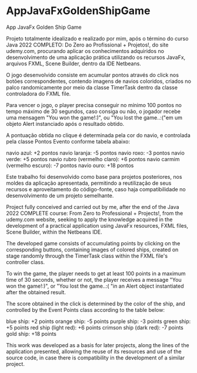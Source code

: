 # AppJavaFxGoldenShipGame
App JavaFx Golden Ship Game

Projeto totalmente idealizado e realizado por mim, após o término do curso Java 2022 COMPLETO: Do Zero ao Profissional + Projetos!, do site udemy.com, procurando aplicar os conhecimentos adquiridos no desenvolvimento de uma aplicação prática utilizando os recursos JavaFx, arquivos FXML, Scene Builder, dentro da IDE Netbeans.

O jogo desenvolvido consiste em acumular pontos através do click nos botões correspondentes, contendo imagens de navios coloridos, criados no palco randomicamente por meio da classe TimerTask dentro da classe controladora do FXML file. 

Para vencer o jogo, o player precisa conseguir no mínimo 100 pontos no tempo máximo de 30 segundos, caso consiga ou não, o jogador recebe uma mensagem "You won the game!:)", ou  "You lost the game..:("em um objeto Alert instanciado após o resultado obtido. 

A pontuação obtida no clique é determinada pela cor do navio, e controlada pela classe Pontos Evento conforme tabela abaixo:

navio azul: +2 pontos
navio laranja: -5 pontos
navio roxo: -3 pontos
navio verde: +5 pontos
navio rubro (vermelho claro): +6 pontos
navio carmim (vermelho escuro): -7 pontos
navio ouro: +18 pontos


Este trabalho foi desenvolvido como base para projetos posteriores, nos moldes da aplicação apresentada, permitindo a reutilização de seus recursos e aproveitamento do código-fonte, caso haja compatibilidade no desenvolvimento de um projeto semelhante.





Project fully conceived and carried out by me, after the end of the Java 2022 COMPLETE course: From Zero to Professional + Projects!, from the udemy.com website, seeking to apply the knowledge acquired in the development of a practical application using JavaFx resources, FXML files, Scene Builder, within the Netbeans IDE.

The developed game consists of accumulating points by clicking on the corresponding buttons, containing images of colored ships, created on stage randomly through the TimerTask class within the FXML file's controller class.

To win the game, the player needs to get at least 100 points in a maximum time of 30 seconds, whether or not, the player receives a message "You won the game!:)", or "You lost the game..:( "in an Alert object instantiated after the obtained result.

The score obtained in the click is determined by the color of the ship, and controlled by the Event Points class according to the table below:

blue ship: +2 points
orange ship: -5 points
purple ship: -3 points
green ship: +5 points
red ship (light red): +6 points
crimson ship (dark red): -7 points
gold ship: +18 points


This work was developed as a basis for later projects, along the lines of the application presented, allowing the reuse of its resources and use of the source code, in case there is compatibility in the development of a similar project.
